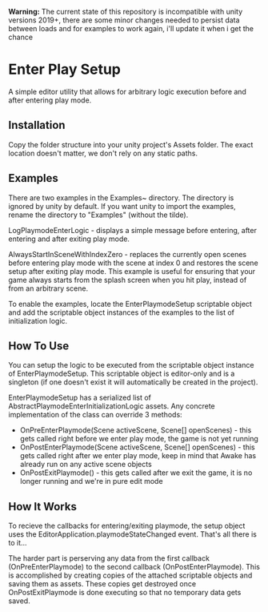 **Warning:** The current state of this repository is incompatible with unity versions 2019+, there are some minor changes needed to persist data between loads and for examples to work again, i'll update it when i get the chance

# Enter Play Setup

A simple editor utility that allows for arbitrary logic execution before and after entering play mode.

## Installation

Copy the folder structure into your unity project's Assets folder. The exact location doesn't matter, we don't rely on any static paths.

## Examples

There are two examples in the Examples~ directory. The directory is ignored by unity by default. If you want unity to import the examples, rename the directory to "Examples" (without the tilde).

LogPlaymodeEnterLogic - displays a simple message before entering, after entering and after exiting play mode.

AlwaysStartInSceneWithIndexZero - replaces the currently open scenes before entering play mode with the scene at index 0 and restores the scene setup after exiting play mode. This example is useful for ensuring that your game always starts from the splash screen when you hit play, instead of from an arbitrary scene.

To enable the examples, locate the EnterPlaymodeSetup scriptable object and add the scriptable object instances of the examples to the list of initialization logic.

## How To Use

You can setup the logic to be executed from the scriptable object instance of EnterPlaymodeSetup. This scriptable object is editor-only and is a singleton (if one doesn't exist it will automatically be created in the project).

EnterPlaymodeSetup has a serialized list of AbstractPlaymodeEnterInitializationLogic assets. Any concrete implementation of the class can override 3 methods:

- OnPreEnterPlaymode(Scene activeScene, Scene[] openScenes) - this gets called right before we enter play mode, the game is not yet running
- OnPostEnterPlaymode(Scene activeScene, Scene[] openScenes) - this gets called right after we enter play mode, keep in mind that Awake has already run on any active scene objects
- OnPostExitPlaymode() - this gets called after we exit the game, it is no longer running and we're in pure edit mode

## How It Works

To recieve the callbacks for entering/exiting playmode, the setup object uses the EditorApplication.playmodeStateChanged event. That's all there is to it...

The harder part is perserving any data from the first callback (OnPreEnterPlaymode) to the second callback (OnPostEnterPlaymode). This is accomplished by creating copies of the attached scriptable objects and saving them as assets. These copies get destroyed once OnPostExitPlaymode is done executing so that no temporary data gets saved.
